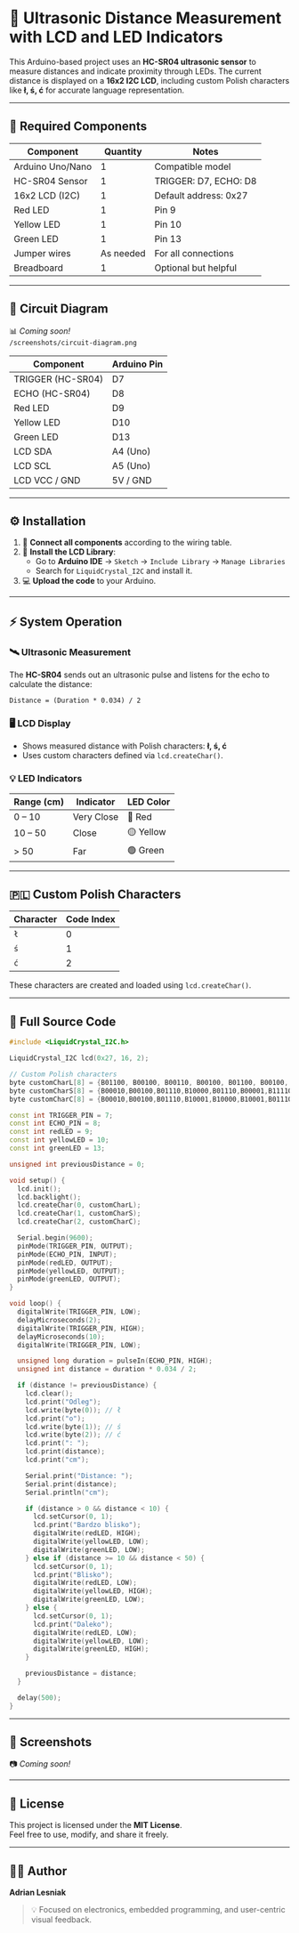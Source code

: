 # 📏 Ultrasonic Distance Measurement with LCD and LED Indicators

This Arduino-based project uses an **HC-SR04 ultrasonic sensor** to measure distances and indicate proximity through LEDs. The current distance is displayed on a **16x2 I2C LCD**, including custom Polish characters like **ł, ś, ć** for accurate language representation.

---

## 🧰 Required Components

| Component            | Quantity | Notes                                  |
|----------------------|----------|----------------------------------------|
| Arduino Uno/Nano     | 1        | Compatible model                       |
| HC-SR04 Sensor       | 1        | TRIGGER: D7, ECHO: D8                  |
| 16x2 LCD (I2C)       | 1        | Default address: 0x27                  |
| Red LED              | 1        | Pin 9                                  |
| Yellow LED           | 1        | Pin 10                                 |
| Green LED            | 1        | Pin 13                                 |
| Jumper wires         | As needed| For all connections                    |
| Breadboard           | 1        | Optional but helpful                   |

---

## 🧩 Circuit Diagram

📊 *Coming soon!*  
`/screenshots/circuit-diagram.png`

| Component      | Arduino Pin |
|----------------|-------------|
| TRIGGER (HC-SR04) | D7          |
| ECHO (HC-SR04)    | D8          |
| Red LED           | D9          |
| Yellow LED        | D10         |
| Green LED         | D13         |
| LCD SDA           | A4 (Uno)    |
| LCD SCL           | A5 (Uno)    |
| LCD VCC / GND     | 5V / GND    |

---

## ⚙️ Installation

1. 🔌 **Connect all components** according to the wiring table.
2. 🧱 **Install the LCD Library**:
   - Go to **Arduino IDE** → `Sketch` → `Include Library` → `Manage Libraries`
   - Search for `LiquidCrystal_I2C` and install it.
3. 💻 **Upload the code** to your Arduino.

---

## ⚡ System Operation

### 🛰 Ultrasonic Measurement

The **HC-SR04** sends out an ultrasonic pulse and listens for the echo to calculate the distance:

```
Distance = (Duration * 0.034) / 2
```

### 🖥 LCD Display

- Shows measured distance with Polish characters: **ł, ś, ć**
- Uses custom characters defined via `lcd.createChar()`.

### 💡 LED Indicators

| Range (cm)         | Indicator   | LED Color |
|--------------------|-------------|-----------|
| 0 – 10             | Very Close  | 🔴 Red     |
| 10 – 50            | Close       | 🟡 Yellow  |
| > 50               | Far         | 🟢 Green   |

---

## 🇵🇱 Custom Polish Characters

| Character | Code Index |
|-----------|-------------|
| `ł`       | 0           |
| `ś`       | 1           |
| `ć`       | 2           |

These characters are created and loaded using `lcd.createChar()`.

---

## 📄 Full Source Code

```cpp
#include <LiquidCrystal_I2C.h>

LiquidCrystal_I2C lcd(0x27, 16, 2);

// Custom Polish characters
byte customCharL[8] = {B01100, B00100, B00110, B00100, B01100, B00100, B01110, B00000}; // ł
byte customCharS[8] = {B00010,B00100,B01110,B10000,B01110,B00001,B11110,B00000}; // ś
byte customCharC[8] = {B00010,B00100,B01110,B10001,B10000,B10001,B01110,B00000}; // ć

const int TRIGGER_PIN = 7;
const int ECHO_PIN = 8;
const int redLED = 9;
const int yellowLED = 10;
const int greenLED = 13;

unsigned int previousDistance = 0;

void setup() {
  lcd.init();
  lcd.backlight();
  lcd.createChar(0, customCharL);
  lcd.createChar(1, customCharS);
  lcd.createChar(2, customCharC);

  Serial.begin(9600);
  pinMode(TRIGGER_PIN, OUTPUT);
  pinMode(ECHO_PIN, INPUT);
  pinMode(redLED, OUTPUT);
  pinMode(yellowLED, OUTPUT);
  pinMode(greenLED, OUTPUT);
}

void loop() {
  digitalWrite(TRIGGER_PIN, LOW);
  delayMicroseconds(2);
  digitalWrite(TRIGGER_PIN, HIGH);
  delayMicroseconds(10);
  digitalWrite(TRIGGER_PIN, LOW);

  unsigned long duration = pulseIn(ECHO_PIN, HIGH);
  unsigned int distance = duration * 0.034 / 2;

  if (distance != previousDistance) {
    lcd.clear();
    lcd.print("Odleg");
    lcd.write(byte(0)); // ł
    lcd.print("o");
    lcd.write(byte(1)); // ś
    lcd.write(byte(2)); // ć
    lcd.print(": ");
    lcd.print(distance);
    lcd.print("cm");

    Serial.print("Distance: ");
    Serial.print(distance);
    Serial.println("cm");

    if (distance > 0 && distance < 10) {
      lcd.setCursor(0, 1);
      lcd.print("Bardzo blisko");
      digitalWrite(redLED, HIGH);
      digitalWrite(yellowLED, LOW);
      digitalWrite(greenLED, LOW);
    } else if (distance >= 10 && distance < 50) {
      lcd.setCursor(0, 1);
      lcd.print("Blisko");
      digitalWrite(redLED, LOW);
      digitalWrite(yellowLED, HIGH);
      digitalWrite(greenLED, LOW);
    } else {
      lcd.setCursor(0, 1);
      lcd.print("Daleko");
      digitalWrite(redLED, LOW);
      digitalWrite(yellowLED, LOW);
      digitalWrite(greenLED, HIGH);
    }

    previousDistance = distance;
  }

  delay(500);
}
```

---

## 📸 Screenshots

📷 *Coming soon!*  

---

## 📃 License

This project is licensed under the **MIT License**.  
Feel free to use, modify, and share it freely.

---

## 👨‍💻 Author

**Adrian Lesniak**  
> 💡 Focused on electronics, embedded programming, and user-centric visual feedback.
